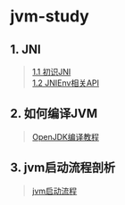 # jvm-study

## 1. JNI
> [1.1 初识JNI](src/autorun/jvm/jni/README.md) </br>
> [1.2 JNIEnv相关API](src/autorun/jvm/jni/JNIEnvAPI.md)
## 2. 如何编译JVM
> [OpenJDK编译教程](src/autorun/jvm/enviment/ENVIMENT_INIT.md)
## 3. jvm启动流程剖析
> [jvm启动流程](src/autorun/jvm/start/README.md)
